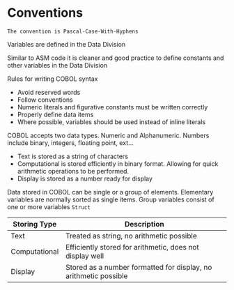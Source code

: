 
# Conventions

`The convention is Pascal-Case-With-Hyphens`

Variables are defined in the Data Division

Similar to ASM code it is cleaner and good practice to define constants and other variables in the Data Division

Rules for writing COBOL syntax
* Avoid reserved words
* Follow conventions
* Numeric literals and figurative constants must be written correctly
* Properly define data items
* Where possible, variables should be used instead of inline literals


COBOL accepts two data types. Numeric and Alphanumeric. Numbers include binary, integers, floating point, ext...

* Text is stored as a string of characters 
* Computational is stored efficiently in binary format. Allowing for quick arithmetic operations to be performed.
* Display is stored as a number ready for display

Data stored in COBOL can be single or a group of elements. Elementary variables are normally sorted as single items. Group variables consist of one or more variables `Struct`

| Storing Type | Description |
| -------------| -------------|
| Text | Treated as string, no arithmetic possible |
| Computational | Efficiently stored for arithmetic, does not display well| 
| Display | Stored as a number formatted for display, no arithmetic possible |